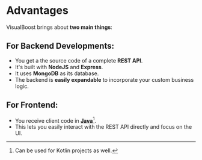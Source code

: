 # Advantages

VisualBoost brings about **two main things**:

## For Backend Developments:

* You get a the source code of a complete **REST API**.
* It's built with **NodeJS** and **Express**.
* It uses **MongoDB** as its database.
* The backend is **easily expandable** to incorporate your custom business logic.

## For Frontend:

* You receive client code in [**Java**](#user-content-fn-1)[^1].&#x20;
* This lets you easily interact with the REST API directly and focus on the UI.



[^1]: Can be used for Kotlin projects as well.
